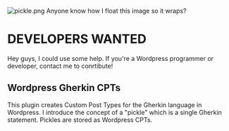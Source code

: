 ![pickle.png](https://bitbucket.org/repo/aAdo7g/images/3063536449-pickle.png)
Anyone know how I float this image so it wraps?

# DEVELOPERS WANTED #
Hey guys, I could use some help. If you're a Wordpress programmer or developer, contact me to conrtibute!

## Wordpress Gherkin CPTs ##
This plugin creates Custom Post Types for the Gherkin language in Wordpress.
I introduce the concept of a "pickle" which is a single Gherkin statement.
Pickles are stored as Wordpress CPTs.